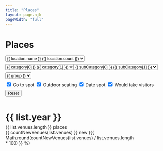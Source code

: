 ```yaml
---
title: "Places"
layout: page.njk
pageWidth: "full"
---
```


<h1 class="page-title">Places</h1>

<!--

## To-do




- [ ] Fetch comments for checkins
Do this by first fetching checkins. Then for each venue, fetching checkin.
Set up code that we only get new check-ins moving forward and only for those venues do we get full venue data.

- [x] Clickable cities, states
- [x] Clickable categories
- [x] Show count and percentage of new spots.
- [ ] Add loading indicator
- [ ] Show favorites?
- [ ] Mobile dropdown for location too long


# How the filtering works - outdated

1. We filter the checkins which gives us the following computed props:
- Checkins filtered by location
- Checkins filtered by category
- Checkins filtered by both

2. We roll-up the checkin computed props into venues:
- Venues filtered by location - Used to populate category dropdown.
- Venues filtered by category - Used to populate location dropdown.
- Venues filtered by both - Displayed in list.

----

# Brainstorming

- Highlight trips automatically
- Add custom notes? or should these happen in app
Map
- Monospaced, with location in ascii rectangles on a map?

-->

<template id="tpl-venue">
  <div>
    <div
      class="item item--dense"
      :class="[
        `venue-${venueId}`,
        `cat-${category}`,
        { notFirstVisit: !firstVisit },
      ]"
    >
      <div
        class="visits-bar"
        :style="getWidthFromVisitsCount(count)"
      ></div>
      <div class="venue-title-row">
        <div class="item-title venue-title">{{ venue }}</div>
        <div
          v-if="firstVisit"
          class="venue-new-label"
        >
          NEW
        </div>
      </div>
      <div class="item-meta venue-meta">
        <template v-if="category && showCategory">
          <span class="item-category">
            <a @click="$emit('set-category', category)">
              {{ category }}
            </a>
          </span>
        </template>
        <template v-if="category && showCategory && subCategory && showSubCategory">
          •
        </template>
        <template v-if="subCategory && showSubCategory">
          <span class="item-category">
            <a @click="$emit('set-sub-category', subCategory)">
              {{ subCategory }}
            </a>
          </span>
        </template>
        <template v-if="category && count > 1">
          •
        </template>
        <template v-if="count > 1">
          <span>
            {{ count }} visits
          </span>
        </template>
        <template v-if="(city || count > 1) && city">
          •
        </template>
        <span v-if="city">
          <a @click="$emit('set-location', { country, state, city })">
            {{ city }}
          </a>,
          <a @click="$emit('set-location', { country, state })">
            {{ state }}
          </a>
        </span>
      </div>
      <div>
        {{ comments }}
      </div>
    </div>
  </div>
</template>


<div id="venues" class="venues">
<!-- 
    DEBUGGING: <br />
    location: {{locationFilter }}<br />
    cat: {{ categoryFilter }}<br />
    subcat: {{ subCategoryFilter }} 
 -->
   <div class="filters">
    <div>
      <select class="select" v-model="locationFilter">
        <option v-for="(location, i) in locationOptions" :value="location.path" :key="i">
          <template v-if="location.path.state">&nbsp;</template>
          <template v-if="location.path.city">&nbsp;</template>
          {{ location.name }} ({{ location.count }})
        </option>
      </select>
    </div>
    <div class="category-filters">
      <select class="select" v-model="categoryFilter">
        <option v-for="category in categoryOptions" :value="category[0]">{{ category[0] }} ({{ category[1] }})</option>
      </select>
      <select
        v-if="categoryFilter !== CATEGORY_ANY"
        class="select"
        v-model="subCategoryFilter"
      >
        <option v-for="subCategory in subCategoryOptions" :value="subCategory[0]">{{ subCategory[0] }} ({{ subCategory[1] }})</option>
      </select>
    </div>
    <div>
      <select class="select" v-model="groupFilter">
        <option v-for="group in groupOptions" :value="group">{{ group }}</option>
      </select>
    </div>
    <div>
      <!-- <label class="checkbox-label">
        <input class="checkbox" type="checkbox" name="country" v-model="showNewFilter" checked>
        <span>Only new spots</span>
      </label> -->
      <label class="checkbox-label">
        <input class="checkbox" type="checkbox" name="country" v-model="goToSpotFilter" checked>
        <span>Go to spot</span>
      </label>
      <label class="checkbox-label">
        <input class="checkbox" type="checkbox" name="country" v-model="outdoorSeatingFilter" checked>
        <span>Outdoor seating</span>
      </label>
      <label class="checkbox-label">
        <input class="checkbox" type="checkbox" name="country" v-model="dateSpotFilter" checked>
        <span>Date spot</span>
      </label>
      <label class="checkbox-label">
        <input class="checkbox" type="checkbox" name="country" v-model="wouldTakeVisitorsFilter" checked>
        <span>Would take visitors</span>
      </label>
    </div>
    <button ref="resetBtn" @click="resetFilters">Reset</button>
  </div>
  <div
    v-if="groupFilter === GROUP_ALL"
    v-for="venue in displayList"
  >
    <venue
      v-bind="venue"
      @set-category="setCategoryFilter"
      @set-sub-category="setSubCategoryFilter"
      @set-location="setLocationFilter"
    />
  </div>
  <div
    class="display-lists"
    :class="{ hideOld: showNewFilter }"
    ref="lists"
  >
    <div
      v-if="groupFilter === GROUP_BY_YEAR"
      v-for="list in displayList"
      class="display-list"
      :class="{
          'no-checkins': !list.venues.length
        }"
    >
      <h1 class="year-title">{{ list.year }}</h1>
      <div
        v-if="list.venues.length"
        class="year-numbers"
      >
        {{ list.venues.length }} place<span v-if="list.venues.length > 1">s</span><br />
        {{ countNewVenues(list.venues) }} new ({{ Math.round(countNewVenues(list.venues) / list.venues.length * 100) }} %)
      </div>
      <div
        v-for="venue in list.venues"
        @mouseover="highlight(`venue-${venue.venueId}`)"
        @mouseleave="unhighlight(`venue-${venue.venueId}`)"
      >
        <venue
          v-bind="venue"
          :show-category="categoryFilter === CATEGORY_ANY"
          :show-sub-category="categoryFilter !== CATEGORY_ANY"
          @set-category="setCategoryFilter"
          @set-sub-category="setSubCategoryFilter"
          @set-location="setLocationFilter"
        />
      </div>
    </div>
  </div>
</div>

<link rel="stylesheet" href="/css/forms.css">

<script src="/js/vue.min.js"></script>

<script type="module">
import { stateNameToAbbreviation, stateAbbreviationToName } from '/js/utils/location.js';
import {
  CATEGORY_ANY,
  LOCATION_ANY,
  SUBCATEGORY_ANY,
  checkinsToVenues,
  filterCheckinsByCategory,
  filterCheckinsByLocation,
} from '/js/utils/foursquare.js';


// ------
// CONFIG
// ------

// If options don't meet min count, they will not be added to filter controls
const MIN_COUNT_FOR_LOCATION = 1;
const MIN_COUNT_FOR_CATEGORY = 1;
const MIN_COUNT_FOR_SUBCATEGORY = 1;

const GROUP_ALL = 'All-time';
const GROUP_BY_YEAR = 'Group by year'

// ----------
// COMPONENTS
// ----------

Vue.component('venue', {
  template: '#tpl-venue',
  
  props: {
    venueId: String,
    venue: String,
    category: String,
    subCategory: String,
    country: String,
    city: String,
    state: String,
    count: Number,
    firstVisit: Boolean,
    lastVisit: Boolean,
    comments: String,
    goToSpotFilter: Boolean,
    outdoorSeatingFilter: Boolean,
    dateSpotFilter: Boolean,
    wouldTakeVisitorsFilter: Boolean,
    showCategory: {
      type: Boolean,
      default: true,
    },
    showSubCategory: {
      type: Boolean,
      default: true,
    },
  },

  methods: {
    getWidthFromVisitsCount(count) {
      return {
        width: `${Math.min(Math.max((count - 1), 0) * 5, 100)}%`,
      };
    },
  },
});


// ---
// APP
// ---

const app = new Vue({
  el: '#venues',

  data() {
    return {
      CATEGORY_ANY,
      SUBCATEGORY_ANY,
      LOCATION_ANY,
      categories: [],
      checkins: [],
      categoryFilter: CATEGORY_ANY,
      subCategoryFilter: SUBCATEGORY_ANY,
      locationFilter: {},
      groupFilter: GROUP_BY_YEAR,
      showNewFilter: false,
      goToSpotFilter: false,
      outdoorSeatingFilter: false,
      dateSpotFilter: false,
      wouldTakeVisitorsFilter: false,
      GROUP_ALL,
      GROUP_BY_YEAR,
    };
  },

  async created() {
    let resp = await fetch('/data/foursquare-checkins.json');
    this.checkins = await resp.json();
  },

  watch: {
    categoryFilter() {
      this.resetSubCategoryFilter();
    },
  },

  computed: {

    /*
    [ 1 ]
    Any Category (2323)
    Food (232)
    Coffee (150)


    [ 2 ]
    All [Food]
    Veg (100)
    Indian (23)
    Korean (6)
     */

    /**
    * Category filter dropdown options.
    * @return {[[Array]]} e.g. [['coffee shop', 23], ['gym', 5]]
    */
    categoryOptions() {
      let categories = {
        [CATEGORY_ANY]: this.venuesFilteredByLocation.length 
      };

      this.venuesFilteredByLocation.forEach((venue) => {
        let { category, subCategory } = venue;

        // If category has not been bucketed by my, skip
        if (!subCategory) return;

        if (categories.hasOwnProperty(category)) {
          categories[category] = categories[category] + 1;
        } else {
          categories[category] = 1;
        }
      })

      // Convert
      categories = Object.entries(categories);

      // Filter low count
      categories = categories.filter(cat => {
        return (cat[1] >= MIN_COUNT_FOR_CATEGORY);
      });

      // Sort
      categories = categories.sort((a, b) => {
        return a[1] >= b[1] ? -1 : 1;
      });

      return categories;
    },


    subCategoryOptions() {
      if (!this.categoryFilter) return [];
      
      let subCategories = {
        [SUBCATEGORY_ANY]: this.venuesFilteredByPrimaryCategoryAndLocation.length
      };

      this.venuesFilteredByPrimaryCategoryAndLocation.forEach(venue => {
          let { subCategory } = venue;

        // If category has not been bucketed by my, skip
        if (!subCategory) return;

        if (subCategories.hasOwnProperty(subCategory)) {
          subCategories[subCategory] = subCategories[subCategory] + 1;
        } else {
          subCategories[subCategory] = 1;
        }
      })

      // Convert
      subCategories = Object.entries(subCategories);

      // Filter low count
      subCategories = subCategories.filter(cat => {
        return (cat[1] >= MIN_COUNT_FOR_SUBCATEGORY);
      });

      // Sort
      subCategories = subCategories.sort((a, b) => {
        return a[1] >= b[1] ? -1 : 1;
      });

      return subCategories;
    },

    /**
     * Apply category filters to checkins
     * @return {[Object]} checkins
     */
    checkinsFilteredByCategory() {
      return filterCheckinsByCategory(this.checkins, this.categoryFilter, this.subCategoryFilter);
    },

    /**
     * Apply location filters to checkins
     * @return {[Object]} checkins
     */
    checkinsFilteredByLocation() {
      return filterCheckinsByLocation(this.checkins, this.locationFilter);
    },

    /**
     * Apply primary category and location filters to checkins, but not subcategory
     * @return {[Object]} checkins
     */
    checkinsFilteredByPrimaryCategoryAndLocation() {
      let checkins = filterCheckinsByCategory(this.checkins, this.categoryFilter);
      return filterCheckinsByLocation(checkins, this.locationFilter);
    },

    /**
     * Apply category and location filters to checkins
     * @return {[Object]} checkins
     */
    checkinsFilteredByCategoryAndLocation() {
      let checkins = filterCheckinsByCategory(this.checkins, this.categoryFilter, this.subCategoryFilter);
      return filterCheckinsByLocation(checkins, this.locationFilter);
    },

    displayList() {
      if (this.groupFilter === GROUP_BY_YEAR) {
        // console.log(this.venuesFilteredByCategoryAndLocationGroupedByYear);
        return this.venuesFilteredByCategoryAndLocationGroupedByYear;
      } 
      return this.venuesFilteredByCategoryAndLocation;
    },

    locationOptions() {
      let tree = {};

      /*
      Construct tree
      ---
      [
        USA: {
          count: 100,
          children: [
            'CA': {
              count: 50,
              children: [
                'San Francisco': {
                  count: 20,
                }
              ]
            }
          ]
        }
      ]
       */
      
      let countedVenues = {};
      this.venuesFilteredByCategory.forEach(checkin => {
        let { country, state, city, venueId } = checkin;
        if (!country || !state || !city) return;

        if (country === 'United States') {
          state = stateAbbreviationToName(state);
        }

        // Count venues only once, though there could be multiple checkins
        if (countedVenues[venueId]) {
          return;
        } else {
          countedVenues[venueId] = true;
        }
        
        if (tree[country]) {
          tree[country].count++;
        } else {
          tree[country] = {
            count: 1,
            children: {},
          };
        }

        if (tree[country].children[state]) {
            tree[country].children[state].count++;
        } else {
          tree[country].children[state] = {
            count: 1,
            children: {},
          };
        }          

        if (tree[country].children[state].children[city]) {
            tree[country].children[state].children[city].count++;
        } else {
          tree[country].children[state].children[city] = {
            count: 1,
          };
        }          
      })

      let options = [];

      options.push({
        name: LOCATION_ANY,
        count: this.venuesFilteredByCategory.length,
        path: {},
      });

      const countryCounts = [];
      for (let [country, countryObj] of Object.entries(tree)) {       
        countryCounts.push([country, countryObj.count]);
      };

      const countryCountsSorted = countryCounts.sort((a, b) => {
        if (a[1] > b[1]) {
          return -1;
        } else if (a[1] < b[1]) {
          return 1
        }
        return 0
      });

      countryCountsSorted.forEach(countryArr => {
        let country = countryArr[0];
        let countryObj = tree[country];
        
        if (countryObj.count < MIN_COUNT_FOR_LOCATION) {
          return;
        }

        options.push({
          name: country,
          count: countryObj.count,
          path: {
            country,
          }
        })

        // Sort states
        let stateCounts = [];
        for (let [state, stateObj] of Object.entries(countryObj.children)) {       
          stateCounts.push([state, stateObj.count]);
        };

        let stateCountsSorted = stateCounts.sort((a, b) => {
          if (a[1] > b[1]) {
            return -1;
          } else if (a[1] < b[1]) {
            return 1
          }
          return 0
        });

        stateCountsSorted.forEach(stateArr => {
          let state = stateArr[0];
          let stateObj = tree[country].children[state];

          if (stateObj.count < MIN_COUNT_FOR_LOCATION) {
            return;
          }

          options.push({
            name: state,
            count: stateObj.count,
            path: {
              country,
              state,
            }
          })

          // Sort cities
          let cityCounts = [];
          for (let [city, cityObj] of Object.entries(stateObj.children)) {       
            cityCounts.push([city, cityObj.count]);
          };

          let cityCountsSorted = cityCounts.sort((a, b) => {
            if (a[1] > b[1]) {
              return -1;
            } else if (a[1] < b[1]) {
              return 1
            }
            return 0
          });

          let cityCounter = 0;
          cityCountsSorted.forEach(cityArr => {
            let city = cityArr[0];
            let cityObj = tree[country].children[state].children[city];
            
            if (cityObj.count < MIN_COUNT_FOR_LOCATION) {
              return;
            }

            options.push({
              name: city,
              count: cityObj.count,
              path: {
                country,
                state,
                city,
              }
            });

            cityCounter++;
          });
        });
      })

      return options;      
    },

    groupOptions() {
      return [
        GROUP_ALL,
        GROUP_BY_YEAR,
      ];
    },

    // venuesFilteredByAll() {
    //   return checkinsToVenues(this.checkinsFilteredByCategory);
    // },

    venuesFilteredByCategory() {
      return checkinsToVenues(this.checkinsFilteredByCategory);
    },

    venuesFilteredByLocation() {
      return checkinsToVenues(this.checkinsFilteredByLocation);
    },

    venuesFilteredByCategoryAndLocation() {
      const venues = checkinsToVenues(this.checkinsFilteredByCategoryAndLocation);
      return this.sortVenuesByCount(venues);
    },

    venuesFilteredByPrimaryCategoryAndLocation() {
      const venues = checkinsToVenues(this.checkinsFilteredByPrimaryCategoryAndLocation);
      return this.sortVenuesByCount(venues);
    },

    venuesFilteredByCategoryAndLocationGroupedByYear() {
      const groupedCheckins = this.groupCheckinsByYear(this.checkinsFilteredByCategoryAndLocation);

      const groupedVenues = groupedCheckins.map(yearObj => {
        const { year, checkins } = yearObj;
        return {
          year,
          venues: checkins ? this.sortVenuesByCount(checkinsToVenues(checkins)) : [],
        };
      })

      return groupedVenues;
    },
  },

  methods: {
    countNewVenues(venues) {
      return venues.filter(v => v.firstVisit).length
    },

    /**
     * @param  {[Object]} checkins
     * @param  {String} categoryFilter e.g. 'Airport'
     * @return {[Object]} filtered checkins
     */
    filterCheckinsByPrimaryCategory(checkins, categoryFilter) {
      if (categoryFilter === CATEGORY_ANY) {
        return checkins;
      }

      return checkins.filter(checkin => {
        return checkin.category === categoryFilter;
      })
    },

    /**
     * @return {[Object]} checkins e.g. [{ year: 2010, checkins: [] }, ... ]
     */
    groupCheckinsByYear(checkins) {
      let groupsObj = {};
      let years = [];
      let groupsArr = [];
      checkins.forEach(checkin => {
        if (groupsObj[checkin.year]) {
          groupsObj[checkin.year].push(checkin);
        } else {
          years.push(checkin.year);
          groupsObj[checkin.year] = [checkin];
        }
      })

      years = years.sort((a, b) => {
        return (a >= b) ? -1 : 1;
      })

      let prevYear;
      let yearsLength = years.length;
      years.forEach((year, i) => {
        // if prevYear is set and year doesn't equal year - 1
        // prevYear = 2017
        // year = 2013
        // fill in 2016, 2015, 2014
        
        // and if not last in index
        if (prevYear && (i < yearsLength)) {
          while (prevYear - 1 > year) {
            prevYear--;
            groupsArr.push({
              year: prevYear,
            })
          }
        }
        groupsArr.push({
          year,
          checkins: groupsObj[year]
        })

        prevYear = year;
      })

      return groupsArr;
    },

    highlight(elClass) {
      let els = [...this.$refs.lists.getElementsByClassName(elClass)]
      els.forEach(el => { el.classList.add('venue-highlight') });
    },
    
    unhighlight(elClass) {
      let els = [...this.$refs.lists.getElementsByClassName(elClass)]
      els.forEach(el => { el.classList.remove('venue-highlight') });
    },

    setCategoryFilter(cat) {
      this.categoryFilter = cat;
      this.resetSubCategoryFilter();
    },

    setSubCategoryFilter(subCat) {
      this.subCategoryFilter = subCat;
    },

    setLocationFilter(loc) {
      if (loc.state) {
        loc.state = stateAbbreviationToName(loc.state);
      }
      this.locationFilter = loc;
      // ...
    },

    resetCategoryFilter() {
      this.categoryFilter = CATEGORY_ANY;
    },

    resetSubCategoryFilter() {
      this.subCategoryFilter = SUBCATEGORY_ANY;
    },
    
    resetLocationFilter() {
      this.locationFilter = {};
    },

    resetFilters() {
      this.resetCategoryFilter();
      this.resetSubCategoryFilter();
      this.resetLocationFilter();
    },

    sortVenuesByCount(venues) {
      return venues.sort((a, b) => {
        return (a.count >= b.count) ? -1 : 1;
      })
    },
  }
});
</script>

<style>
.venues {
  --col-width: 22rem;
}

@media (min-width: 800px) {
  .venues {
    --col-width: 26rem;
  }
}

.category-filters {
  display: flex;
  overflow-x: auto;
  gap: var(--gutter);
}

.display-lists {
  display: flex;
  gap: 32px;
  overflow-x: auto;
}

/* TEMP */
.display-lists.hideOld .item.notFirstVisit {
  display: none;
}

.display-list {
  width: var(--col-width);
}

.display-list-single {
  width: auto;
}

.display-list.no-checkins {
  width: auto;
  flex: 1 0 5rem;
}

.year-title {
  margin-bottom: 6px;
}

.year-numbers {
  margin-bottom: calc(var(--gutter) * 2);
  color: var(--muted-color);
  font-weight: var(--weight-bold);
}

.no-checkins .year-title {
  position: relative;
  text-align: center;
  color: var(--faint-color);
}

.no-checkins .year-title::before {
  position: absolute;
  content: '';
  display: block;
  width: 4px;
  height: 1rem;
  background-color: var(--faint-color);
  top: 100%;
  left: 50%;
  margin-top: var(--gutter);
}

.venue-highlight {
  /*background: var(--hover-bg-color);*/
}

/*
https://lokeshdhakar.com/projects/color-stacks/?graySteps=5&grayCast=0&grayLumaStart=98&grayLumaEnd=5&grayLumaCurve=linear&colorSteps=7&colorLumaStart=110&colorLumaEnd=10&colorLumaCurve=linear&colorChromaStart=42&colorChromaEnd=12&colorChromaCurve=linear&showLabel=true&showHex=true&showContrastRatio=false&colorHues=0%2C30%2C55%2C78%2C118%2C157%2C182%2C230%2C274%2C309%2C348
 */


.item.item--dense {
  /* Overriding default styling */
  /*border-bottom: none;*/
  /*margin-bottom: calc(var(--block-bottom) / 2);*/
  padding-bottom: calc(var(--block-bottom) / 1.5);
}


.visits-bar {
  height: 4px;
  margin-bottom: 6px;
  border-radius: var(--radius-sm);
  background-color: var(--color);
}

.item-title::before {
  content: '';
  display: inline-flex;
  flex: 0 0 12px;
  width: 12px;
  height: 12px;
  margin-right: 6px;
  background-color: #bbb;
  border-radius: var(--radius-sm);  
}

.cat-Park .item-title,
.cat-Scenic .item-title,
.cat-Beach .item-title,
.cat-Trail .item-title,
.cat-Hill .item-title,
.cat-Landmark .item-title {
  background-color: #ffd1ed;
}


.cat-Park .item-title::before,
.cat-Scenic .item-title::before,
.cat-Beach .item-title::before,
.cat-Trail .item-title::before,
.cat-Hill .item-title::before,
.cat-Landmark .item-title::before {
  background-color: #bf91ad;
}

.cat-Café .item-title,
.cat-Bakery .item-title,
.cat-Coffee .item-title {
  background-color: #ffe5a7;
}


.cat-Café .item-title::before,
.cat-Bakery .item-title::before,
.cat-Coffee .item-title::before {
  background-color: #DF932D;
}

.cat-Café .visits-bar,
.cat-Bakery .visits-bar,
.cat-Coffee .visits-bar {
  background-color: #DF932D;
}

.cat-Pub .item-title,
.cat-Wine .item-title,
.cat-Cocktail .item-title,
.cat-Brewery .item-title,
.cat-Bar .item-title {
  background-color: #e2f4ac;
}


.cat-Pub .item-title::before,
.cat-Wine .item-title::before,
.cat-Cocktail .item-title::before,
.cat-Brewery .item-title::before,
.cat-Bar .item-title ::before{
  background-color: #b3d943;
}


.cat-Pub .visits-bar,
.cat-Wine .visits-bar,
.cat-Cocktail .visits-bar,
.cat-Brewery .visits-bar,
.cat-Bar .visits-bar {
  background-color: #b3d943;
}


.cat-Ramen .item-title,
.cat-Chinese .item-title,
.cat-Thai .item-title,
.cat-Asian .item-title,
.cat-Donuts .item-title,
.cat-Juice .item-title,
.cat-Food .item-title,
.cat-Burritos .item-title,
.cat-Vegetarian .item-title,
.cat-Desserts .item-title,
.cat-Cupcakes .item-title,
.cat-Sandwiches .item-title,
.cat-Italian .item-title,
.cat-American .item-title, 
.cat-Tacos .item-title, 
.cat-Pizza .item-title,
.cat-Sushi .item-title,
.cat-Noodles .item-title {
  background-color: #c5eeff;
}


.cat-Ramen .item-title::before,
.cat-Chinese .item-title::before,
.cat-Thai .item-title::before,
.cat-Asian .item-title::before,
.cat-Donuts .item-title::before,
.cat-Juice .item-title::before,
.cat-Food .item-title::before,
.cat-Burritos .item-title::before,
.cat-Vegetarian .item-title::before,
.cat-Desserts .item-title::before,
.cat-Cupcakes .item-title::before,
.cat-Sandwiches .item-title::before,
.cat-Italian .item-title::before,
.cat-American .item-title::before,
.cat-Tacos .item-title::before ,
.cat-Pizza .item-title::before,
.cat-Sushi .item-title::before,
.cat-Noodles .item-title::before{
  background-color: #71c9ef;
}




.cat-Ramen .visits-bar,
.cat-Chinese .visits-bar,
.cat-Thai .visits-bar,
.cat-Asian .visits-bar,
.cat-Donuts .visits-bar,
.cat-Juice .visits-bar,
.cat-Food .visits-bar,
.cat-Burritos .visits-bar,
.cat-Vegetarian .visits-bar,
.cat-Desserts .visits-bar,
.cat-Cupcakes .visits-bar,
.cat-Sandwiches .visits-bar,
.cat-Italian .visits-bar,
.cat-American .visits-bar, 
.cat-Tacos .visits-bar, 
.cat-Pizza .visits-bar,
.cat-Sushi .visits-bar,
.cat-Noodles .visits-bar {
  background-color: #71c9ef;
}

.venue-title-row {
  display: flex;
  gap: 6px;
  margin-bottom: 2px;
}

.venue-new-label {
  display: inline-flex;
  align-items: center;
  padding: 2px 6px;
  border-radius: var(--radius);
  font-size: 11px;
  font-weight: var(--weight-bold);
  background: var(--green);
  letter-spacing: 0.01em;
}

.venue-title {
  display: inline-flex;
  align-items: center;
  padding: 2px 6px;
  border-radius: var(--radius);
  background: #f0ebea;
  overflow: hidden;
  white-space: nowrap;
  text-overflow: ellipsis;
  max-width: var(--col-width);

  /* TEMPORARY */
  /*background: transparent !important;*/
}

.venue-meta {
  overflow: hidden;
  white-space: nowrap;
  text-overflow: ellipsis;
}

.venue-meta a {
  color: var(--muted-color);
}

.venue-meta a:hover {
  cursor: pointer;
  /*text-decoration: underline;*/
}


.venue-category {
  /*color: var(--primary-color);*/
}

.filters {
  margin-bottom: var(--block-bottom);
}

.filters > * {
  margin-bottom: 8px;
}
</style>
 
